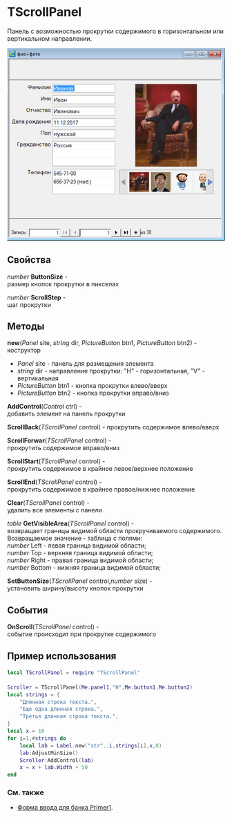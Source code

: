 # TScrollPanel

Панель с возможностью прокрутки содержимого в горизонтальном или вертикальном направлении.

![форма](demo.png)

## Свойства 
*number* **ButtonSize** -   
размер кнопок прокрутки в пикселах
	
*number* **ScrollStep** -   
шаг прокрутки
  
## Методы  
**new**(*Panel* site, *string* dir, *PictureButton* btn1, *PictureButton* btn2) -  
коструктор  
  - *Panel* site - панель для размещения элемента   
  - *string* dir - направление прокрутки: "H" - горизонтальная, "V" - вертикальная  
  - *PictureButton* btn1 - кнопка прокрутки влево/вверх  
  - *PictureButton* btn2 - кнопка прокрутки вправо/вниз  
  
**AddControl**(*Control* ctrl) -  
добавить элемент на панель прокрутки

**ScrollBack**(*TScrollPanel* control) - 
прокрутить содержимое влево/вверх

**ScrollForwar**(*TScrollPanel* control) -  
прокрутить содержимое вправо/вниз

**ScrollStart**(*TScrollPanel* control) -  
прокрутить содержимое в крайнее левое/верхнее положение 

**ScrollEnd**(*TScrollPanel* control) -  
прокрутить содержимое в крайнее правое/нижнее положение 

**Clear**(*TScrollPanel* control) -  
удалить все элементы с панели

*table* **GetVisibleArea**(*TScrollPanel* control) -  
возвращает границы видимой области прокручиваемого содержимого.  
Возвращаемое значение - таблица с полями:  
*number* Left - левая граница видимой области;   
*number* Top - верхняя граница видимой области;  
*number* Right - правая граница видимой области;  
*number* Bottom - нижняя граница видимой области;  
  
**SetButtonSize**(*TScrollPanel* control,*number* size) -  
установить ширину/высоту кнопок прокрутки

## События ##
**OnScroll**(*TScrollPanel* control) -  
событие происходит при прокрутке содержимого 

## Пример использования
```lua
local TScrollPanel = require "TScrollPanel"  

Scroller = TScrollPanel(Me.panel1,"H",Me.button1,Me.button2)
local strings = {
	"Длинная строка текста.",
	"Еще одна длинная строка.",
	"Третья длинная строка текста.",
}
local x = 10
for i=1,#strings do
	local lab = Label.new("str"..i,strings[i],x,0)
	lab:AdjustMinSize()
	Scroller:AddControl(lab)
	x = x + lab.Width + 50
end	

```
### См. также ###
- [Форма ввода для банка Primer1](Demo%20FormsCopy.cfc). 
